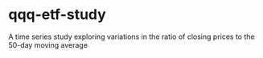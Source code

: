 # qqq-etf-study
A time series study exploring variations in the ratio of closing prices to the 50-day moving average
